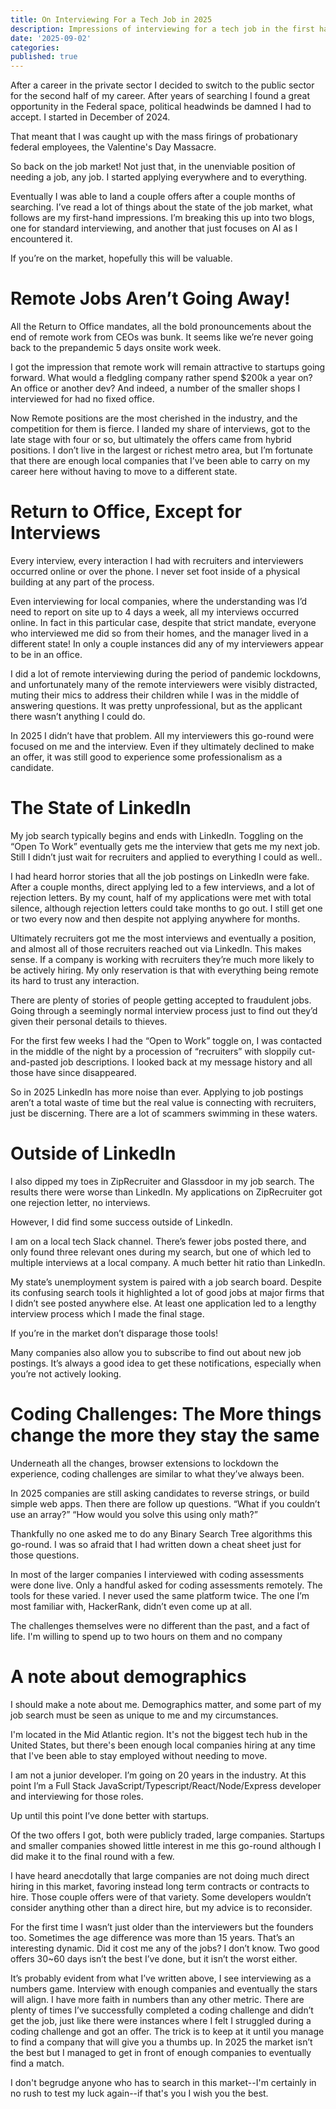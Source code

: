 ```yaml
---
title: On Interviewing For a Tech Job in 2025
description: Impressions of interviewing for a tech job in the first half of 2025
date: '2025-09-02'
categories:
published: true
---
```


After a career in the private sector I decided to switch to the public sector for the second half of my career. After years of searching I found a great opportunity in the Federal space, political headwinds be damned I had to accept. I started in December of 2024.

That meant that I was caught up with the mass firings of probationary federal employees, the Valentine's Day Massacre.

So back on the job market! Not just that, in the unenviable position of needing a job, any job. I started applying everywhere and to everything.

Eventually I was able to land a couple offers after a couple months of searching. I’ve read a lot of things about the state of the job market, what follows are my first-hand impressions. I’m breaking this up into two blogs, one for standard interviewing, and another that just focuses on AI as I encountered it.

If you’re on the market, hopefully this will be valuable.

# Remote Jobs Aren’t Going Away!

All the Return to Office mandates, all the bold pronouncements about the end of remote work from CEOs was bunk. It seems like we’re never going back to the prepandemic 5 days onsite work week.

I got the impression that remote work will remain attractive to startups going forward. What would a fledgling company rather spend $200k a year on? An office or another dev? And indeed, a number of the smaller shops I interviewed for had no fixed office.

Now Remote positions are the most cherished in the industry, and the competition for them is fierce. I landed my share of interviews, got to the late stage with four or so, but ultimately the offers came from hybrid positions. I don’t live in the largest or richest metro area, but I’m fortunate that there are enough local companies that I’ve been able to carry on my career here without having to move to a different state.

# Return to Office, Except for Interviews

Every interview, every interaction I had with recruiters and interviewers occurred online or over the phone. I never set foot inside of a physical building at any part of the process.

Even interviewing for local companies, where the understanding was I’d need to report on site up to 4 days a week, all my interviews occurred online. In fact in this particular case, despite that strict mandate, everyone who interviewed me did so from their homes, and the manager lived in a different state! In only a couple instances did any of my interviewers appear to be in an office.

I did a lot of remote interviewing during the period of pandemic lockdowns, and unfortunately many of the remote interviewers were visibly distracted, muting their mics to address their children while I was in the middle of answering questions. It was pretty unprofessional, but as the applicant there wasn’t anything I could do.

In 2025 I didn’t have that problem. All my interviewers this go-round were focused on me and the interview. Even if they ultimately declined to make an offer, it was still good to experience some professionalism as a candidate.

# The State of LinkedIn

My job search typically begins and ends with LinkedIn. Toggling on the “Open To Work” eventually gets me the interview that gets me my next job. Still I didn’t just wait for recruiters and applied to everything I could as well..

I had heard horror stories that all the job postings on LinkedIn were fake. After a couple months, direct applying led to a few interviews, and a lot of rejection letters. By my count, half of my applications were met with total silence, although rejection letters could take months to go out. I still get one or two every now and then despite not applying anywhere for months.

Ultimately recruiters got me the most interviews and eventually a position, and almost all of those recruiters reached out via LinkedIn. This makes sense. If a company is working with recruiters they’re much more likely to be actively hiring. My only reservation is that with everything being remote its hard to trust any interaction.

There are plenty of stories of people getting accepted to fraudulent jobs. Going through a seemingly normal interview process just to find out they’d given their personal details to thieves.

For the first few weeks I had the “Open to Work” toggle on, I was contacted in the middle of the night by a procession of “recruiters” with sloppily cut-and-pasted job descriptions. I looked back at my message history and all those have since disappeared.

So in 2025 LinkedIn has more noise than ever. Applying to job postings aren’t a total waste of time but the real value is connecting with recruiters, just be discerning. There are a lot of scammers swimming in these waters.

# Outside of LinkedIn

I also dipped my toes in ZipRecruiter and Glassdoor in my job search. The results there were worse than LinkedIn. My applications on ZipRecruiter got one rejection letter, no interviews.

However, I did find some success outside of LinkedIn.

I am on a local tech Slack channel. There’s fewer jobs posted there, and only found three relevant ones during my search, but one of which led to multiple interviews at a local company. A much better hit ratio than LinkedIn.

My state’s unemployment system is paired with a job search board. Despite its confusing search tools it highlighted a lot of good jobs at major firms that I didn’t see posted anywhere else. At least one application led to a lengthy interview process which I made the final stage.

If you’re in the market don’t disparage those tools!

Many companies also allow you to subscribe to find out about new job postings. It’s always a good idea to get these notifications, especially when you’re not actively looking.

# Coding Challenges: The More things change the more they stay the same

Underneath all the changes, browser extensions to lockdown the experience, coding challenges are similar to what they’ve always been.

In 2025 companies are still asking candidates to reverse strings, or build simple web apps. Then there are follow up questions. “What if you couldn’t use an array?” “How would you solve this using only math?”

Thankfully no one asked me to do any Binary Search Tree algorithms this go-round. I was so afraid that I had written down a cheat sheet just for those questions.

In most of the larger companies I interviewed with coding assessments were done live. Only a handful asked for coding assessments remotely. The tools for these varied. I never used the same platform twice. The one I’m most familiar with, HackerRank, didn’t even come up at all.

The challenges themselves were no different than the past, and a fact of life. I'm willing to spend up to two hours on them and no company

# A note about demographics

I should make a note about me. Demographics matter, and some part of my job search must be seen as unique to me and my circumstances.

I'm located in the Mid Atlantic region. It's not the biggest tech hub in the United States, but there's been enough local companies hiring at any time that I've been able to stay employed without needing to move.

I am not a junior developer. I’m going on 20 years in the industry. At this point I’m a Full Stack JavaScript/Typescript/React/Node/Express developer and interviewing for those roles.

Up until this point I’ve done better with startups.

Of the two offers I got, both were publicly traded, large companies. Startups and smaller companies showed little interest in me this go-round although I did make it to the final round with a few.

I have heard anecdotally that large companies are not doing much direct hiring in this market, favoring instead long term contracts or contracts to hire. Those couple offers were of that variety. Some developers wouldn’t consider anything other than a direct hire, but my advice is to reconsider.

For the first time I wasn’t just older than the interviewers but the founders too. Sometimes the age difference was more than 15 years. That’s an interesting dynamic. Did it cost me any of the jobs? I don’t know. Two good offers 30~60 days isn’t the best I’ve done, but it isn’t the worst either.

It’s probably evident from what I’ve written above, I see interviewing as a numbers game. Interview with enough companies and eventually the stars will align. I have more faith in numbers than any other metric. There are plenty of times I’ve successfully completed a coding challenge and didn’t get the job, just like there were instances where I felt I struggled during a coding challenge and got an offer. The trick is to keep at it until you manage to find a company that will give you a thumbs up. In 2025 the market isn’t the best but I managed to get in front of enough companies to eventually find a match.

I don't begrudge anyone who has to search in this market--I'm certainly in no rush to test my luck again--if that's you I wish you the best.
